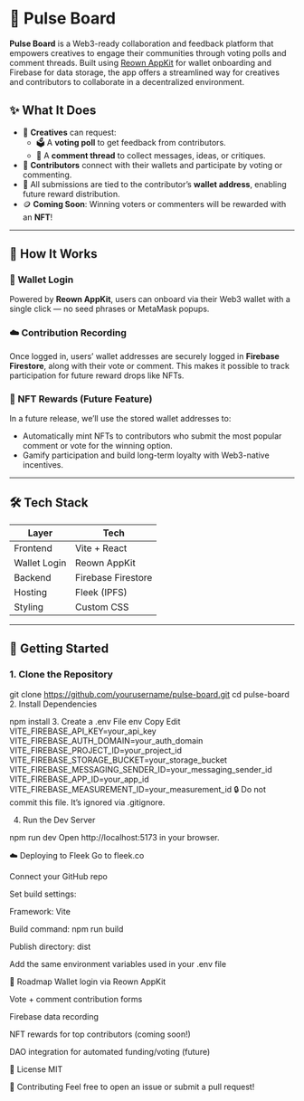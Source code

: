 # 🧠 Pulse Board

**Pulse Board** is a Web3-ready collaboration and feedback platform that empowers creatives to engage their communities through voting polls and comment threads. Built using [Reown AppKit](https://reown.app/) for wallet onboarding and Firebase for data storage, the app offers a streamlined way for creatives and contributors to collaborate in a decentralized environment.

## ✨ What It Does

- 🎨 **Creatives** can request:
  - 🗳️ A **voting poll** to get feedback from contributors.
  - 💬 A **comment thread** to collect messages, ideas, or critiques.
- 🤝 **Contributors** connect with their wallets and participate by voting or commenting.
- 🧾 All submissions are tied to the contributor’s **wallet address**, enabling future reward distribution.
- 🪙 **Coming Soon**: Winning voters or commenters will be rewarded with an **NFT**!

---

## 🚀 How It Works

### 🔐 Wallet Login

Powered by **Reown AppKit**, users can onboard via their Web3 wallet with a single click — no seed phrases or MetaMask popups.

### ☁️ Contribution Recording

Once logged in, users’ wallet addresses are securely logged in **Firebase Firestore**, along with their vote or comment. This makes it possible to track participation for future reward drops like NFTs.

### 🧬 NFT Rewards (Future Feature)

In a future release, we’ll use the stored wallet addresses to:
- Automatically mint NFTs to contributors who submit the most popular comment or vote for the winning option.
- Gamify participation and build long-term loyalty with Web3-native incentives.

---

## 🛠️ Tech Stack

| Layer        | Tech                |
| ------------ | ------------------- |
| Frontend     | Vite + React        |
| Wallet Login | Reown AppKit        |
| Backend      | Firebase Firestore  |
| Hosting      | Fleek (IPFS)        |
| Styling      | Custom CSS          |

---

## 🧰 Getting Started

### 1. Clone the Repository


git clone https://github.com/yourusername/pulse-board.git
cd pulse-board
2. Install Dependencies

npm install
3. Create a .env File
env
Copy
Edit
VITE_FIREBASE_API_KEY=your_api_key
VITE_FIREBASE_AUTH_DOMAIN=your_auth_domain
VITE_FIREBASE_PROJECT_ID=your_project_id
VITE_FIREBASE_STORAGE_BUCKET=your_storage_bucket
VITE_FIREBASE_MESSAGING_SENDER_ID=your_messaging_sender_id
VITE_FIREBASE_APP_ID=your_app_id
VITE_FIREBASE_MEASUREMENT_ID=your_measurement_id
🔒 Do not commit this file. It’s ignored via .gitignore.

4. Run the Dev Server

npm run dev
Open http://localhost:5173 in your browser.

☁️ Deploying to Fleek
Go to fleek.co

Connect your GitHub repo

Set build settings:

Framework: Vite

Build command: npm run build

Publish directory: dist

Add the same environment variables used in your .env file

📌 Roadmap
 Wallet login via Reown AppKit

 Vote + comment contribution forms

 Firebase data recording

 NFT rewards for top contributors (coming soon!)

 DAO integration for automated funding/voting (future)

📄 License
MIT

👋 Contributing
Feel free to open an issue or submit a pull request!
